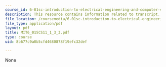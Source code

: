 ```yaml
---
course_id: 6-01sc-introduction-to-electrical-engineering-and-computer-science-i-spring-2011
description: This resource contains information related to transcript.
file_location: /coursemedia/6-01sc-introduction-to-electrical-engineering-and-computer-science-i-spring-2011/8b677c9a0b5cfd4680878f19efc32def_MIT6_01SCS11_1_3_3.pdf
file_type: application/pdf
layout: pdf
title: MIT6_01SCS11_1_3_3.pdf
type: course
uid: 8b677c9a0b5cfd4680878f19efc32def

---
```

None